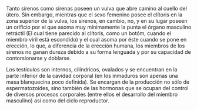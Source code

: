 Tanto sirenos como sirenas poseen un vulva que abre camino al cuello del útero. Sin embargo, mientras que el sexo femenino posee el clítoris en la zona superior de la vulva, los sirenos, en cambio, no, y en su lugar poseen un orificio por el que asoma muy mínimamente la punta el órgano masculino retráctil (El cual tiene parecido al clítoris, como un botóm, cuando el miembro viril está escondido) y el cual asoma por éste cuando se pone en erección, lo que, a diferencia de la erección humana, los miembros de los sirenos no ganan dureza debido a su forma lenguada y por su capacidad de contorsionarse y doblarse.

Los testículos son internos, cilíndricos, ovalados y se encuentran en la parte inferior de la cavidad corporal (en los inmaduros son apenas una masa blanquecina poco definida). Se encargan de la producción no sólo de espermatozoides, sino también de las hormonas que se ocupan del control de diversos procesos corporales (entre ellos el desarrollo del miembro masculino) así como del ciclo reproductor.